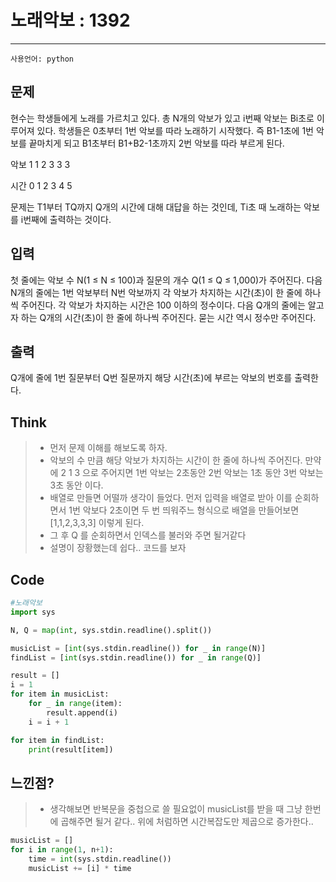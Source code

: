 # 노래악보 : 1392
-----
```사용언어: python```

## 문제
현수는 학생들에게 노래를 가르치고 있다. 총 N개의 악보가 있고 i번째 악보는 Bi초로 이루어져 있다. 학생들은 0초부터 1번 악보를 따라 노래하기 시작했다. 즉 B1-1초에 1번 악보를 끝마치게 되고 B1초부터 B1+B2-1초까지 2번 악보를 따라 부르게 된다.

악보	1	1	2	3	3	3

시간	0	1	2	3	4	5

문제는 T1부터 TQ까지 Q개의 시간에 대해 대답을 하는 것인데, Ti초 때 노래하는 악보를 i번째에 출력하는 것이다.

## 입력
첫 줄에는 악보 수 N(1 ≤ N ≤ 100)과 질문의 개수 Q(1 ≤ Q ≤ 1,000)가 주어진다. 다음 N개의 줄에는 1번 악보부터 N번 악보까지 각 악보가 차지하는 시간(초)이 한 줄에 하나씩 주어진다. 각 악보가 차지하는 시간은 100 이하의 정수이다. 다음 Q개의 줄에는 알고자 하는 Q개의 시간(초)이 한 줄에 하나씩 주어진다. 묻는 시간 역시 정수만 주어진다.

## 출력
Q개에 줄에 1번 질문부터 Q번 질문까지 해당 시간(초)에 부르는 악보의 번호를 출력한다.

## Think
> + 먼저 문제 이해를 해보도록 하자.
> + 악보의 수 만큼 해당 악보가 차지하는 시간이 한 줄에 하나씩 주어진다. 만약에 2 1 3 으로 주어지면 1번 악보는 2초동안 2번 악보는 1초 동안 3번 악보는 3초 동안 이다.
> + 배열로 만들면 어떨까 생각이 들었다. 먼저 입력을 배열로 받아 이를 순회하면서 1번 악보다 2초이면 두 번 띄워주느 형식으로 배열을 만들어보면 [1,1,2,3,3,3] 이렇게 된다.
> + 그 후 Q 를 순회하면서 인덱스를 불러와 주면 될거같다
> + 설명이 장황했는데 쉽다.. 코드를 보자

## Code
```python
#노래악보
import sys

N, Q = map(int, sys.stdin.readline().split())

musicList = [int(sys.stdin.readline()) for _ in range(N)]
findList = [int(sys.stdin.readline()) for _ in range(Q)]

result = []
i = 1
for item in musicList:
    for _ in range(item):
        result.append(i)
    i = i + 1

for item in findList:
    print(result[item])

```
## 느낀점?
> + 생각해보면 반복문을 중첩으로 쓸 필요없이 musicList를 받을 때 그냥 한번에 곱해주면 될거 같다.. 위에 처럼하면 시간복잡도만 제곱으로 증가한다..
```python
musicList = []
for i in range(1, n+1):
    time = int(sys.stdin.readline())
    musicList += [i] * time
```